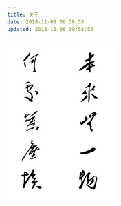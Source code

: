```yaml
---
title: 关于
date: 2018-11-08 09:58:55
updated: 2018-11-08 09:58:55
---
```

<img src="/images/about.png" width="50%" height="50%">